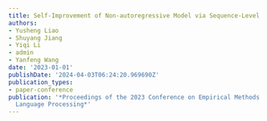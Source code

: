 ```yaml
---
title: Self-Improvement of Non-autoregressive Model via Sequence-Level Distillation
authors:
- Yusheng Liao
- Shuyang Jiang
- Yiqi Li
- admin
- Yanfeng Wang
date: '2023-01-01'
publishDate: '2024-04-03T06:24:20.969690Z'
publication_types:
- paper-conference
publication: '*Proceedings of the 2023 Conference on Empirical Methods in Natural
  Language Processing*'
---
```

